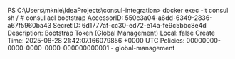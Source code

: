 PS C:\Users\mknie\IdeaProjects\consul-integration> docker exec -it consul sh
/ # consul acl bootstrap
AccessorID:       550c3a04-a6dd-6349-2836-a67f5960ba43
SecretID:         6d1777af-cc30-ed72-e14a-fe9c5bbc8e4d
Description:      Bootstrap Token (Global Management)
Local:            false
Create Time:      2025-08-28 21:42:07.166079856 +0000 UTC
Policies:
00000000-0000-0000-0000-000000000001 - global-management
